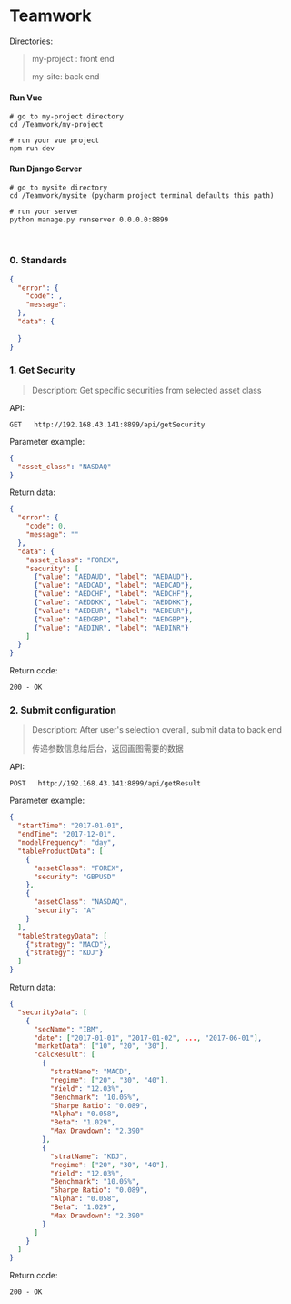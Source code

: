 # Teamwork
Directories:

>  my-project : front end
>
>  my-site: back end

#### Run Vue

```
# go to my-project directory
cd /Teamwork/my-project

# run your vue project
npm run dev
```

#### Run Django Server

```
# go to mysite directory
cd /Teamwork/mysite (pycharm project terminal defaults this path)

# run your server
python manage.py runserver 0.0.0.0:8899
```

<br>

### 0. Standards

```json
{
  "error": {
    "code": ,
    "message": 
  },
  "data": {
    
  }
}
```

### 1. Get Security

> Description: Get specific securities from selected asset class

API:

```son
GET   http://192.168.43.141:8899/api/getSecurity
```

Parameter example:

```json
{
  "asset_class": "NASDAQ"
}
```

Return data:

```json
{
  "error": {
    "code": 0,
    "message": ""
  },
  "data": {
    "asset_class": "FOREX", 
    "security": [
      {"value": "AEDAUD", "label": "AEDAUD"}, 
      {"value": "AEDCAD", "label": "AEDCAD"}, 
      {"value": "AEDCHF", "label": "AEDCHF"}, 
      {"value": "AEDDKK", "label": "AEDDKK"}, 
      {"value": "AEDEUR", "label": "AEDEUR"}, 
      {"value": "AEDGBP", "label": "AEDGBP"}, 
      {"value": "AEDINR", "label": "AEDINR"}
    ]
  }
}
```

Return code:

```son
200 - OK
```

### 2. Submit configuration

> Description: After user's selection overall, submit data to back end
>
> 传递参数信息给后台，返回画图需要的数据
>

API:

```son
POST   http://192.168.43.141:8899/api/getResult
```

Parameter example:

```json
{
  "startTime": "2017-01-01",
  "endTime": "2017-12-01",
  "modelFrequency": "day",
  "tableProductData": [
    {
      "assetClass": "FOREX",
      "security": "GBPUSD"
    },
    {
      "assetClass": "NASDAQ",
      "security": "A"
    }
  ],
  "tableStrategyData": [
    {"strategy": "MACD"},
    {"strategy": "KDJ"}
  ]
}
```

Return data:

```json
{
  "securityData": [
    {
      "secName": "IBM",
      "date": ["2017-01-01", "2017-01-02", ..., "2017-06-01"],
      "marketData": ["10", "20", "30"],
      "calcResult": [
        {
          "stratName": "MACD",
          "regime": ["20", "30", "40"],
          "Yield": "12.03%",
          "Benchmark": "10.05%",
          "Sharpe Ratio": "0.089",
          "Alpha": "0.058",
          "Beta": "1.029",
          "Max Drawdown": "2.390"
      	},
        {
          "stratName": "KDJ",
          "regime": ["20", "30", "40"],
          "Yield": "12.03%",
          "Benchmark": "10.05%",
          "Sharpe Ratio": "0.089",
          "Alpha": "0.058",
          "Beta": "1.029",
          "Max Drawdown": "2.390"
        }
      ]
  	}
  ]
}
```

Return code:

```son
200 - OK
```

